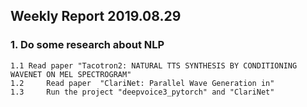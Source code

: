## Weekly Report 2019.08.29



### 1. Do some research about NLP

	1.1	Read paper "Tacotron2: NATURAL TTS SYNTHESIS BY CONDITIONING WAVENET ON MEL SPECTROGRAM"
	1.2 	Read paper  "ClariNet: Parallel Wave Generation in"
	1.3 	Run the project "deepvoice3_pytorch" and "ClariNet"


